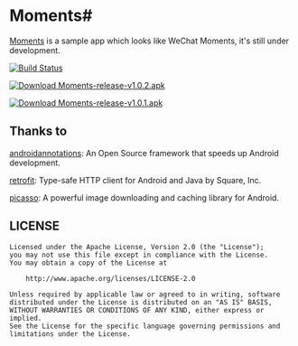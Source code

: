 # Moments#
[Moments](https://github.com/xdtianyu/Moments) is a sample app which looks like WeChat Moments, it's still under development.

[![Build Status](https://travis-ci.org/xdtianyu/Moments.svg?branch=master)](https://travis-ci.org/xdtianyu/Moments)

[![Download Moments-release-v1.0.2.apk](https://img.shields.io/github/downloads/xdtianyu/Moments/v1.0.2/total.svg)](https://github.com/xdtianyu/Moments/releases/download/v1.0.2/Moments-release-v1.0.2.apk)

[![Download Moments-release-v1.0.1.apk](https://img.shields.io/github/downloads/xdtianyu/Moments/v1.0.1/total.svg)](https://github.com/xdtianyu/Moments/releases/download/v1.0.1/Moments-release-v1.0.1.apk)

Thanks to
-------

[androidannotations](https://github.com/excilys/androidannotations): An Open Source framework that speeds up Android development.

[retrofit](https://github.com/square/retrofit): Type-safe HTTP client for Android and Java by Square, Inc.

[picasso](https://github.com/square/picasso): A powerful image downloading and caching library for Android.

LICENSE
-------

```
Licensed under the Apache License, Version 2.0 (the "License");
you may not use this file except in compliance with the License.
You may obtain a copy of the License at

    http://www.apache.org/licenses/LICENSE-2.0

Unless required by applicable law or agreed to in writing, software
distributed under the License is distributed on an "AS IS" BASIS,
WITHOUT WARRANTIES OR CONDITIONS OF ANY KIND, either express or implied.
See the License for the specific language governing permissions and
limitations under the License.
```
